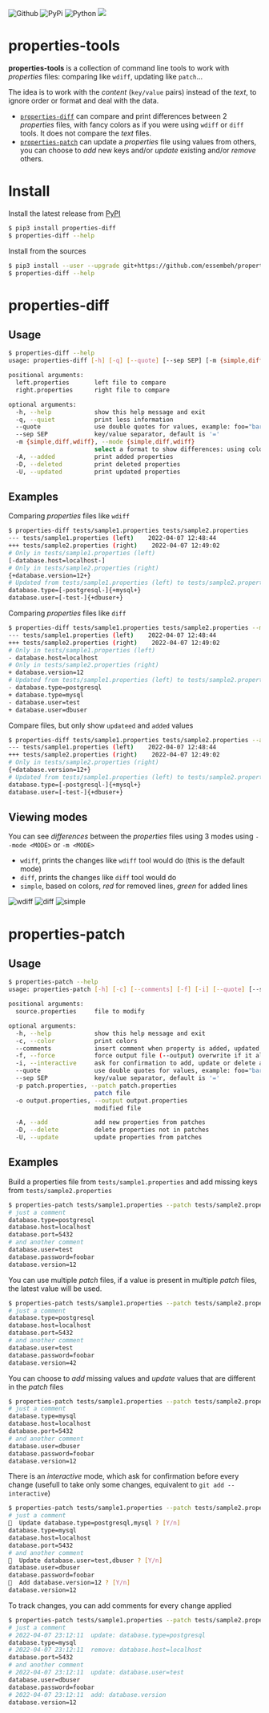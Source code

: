 ![Github](https://img.shields.io/github/tag/essembeh/properties-diff.svg)
![PyPi](https://img.shields.io/pypi/v/properties-tools.svg)
![Python](https://img.shields.io/pypi/pyversions/properties-tools.svg)
![](https://github.com/essembeh/properties-tools/actions/workflows/poetry.yml/badge.svg)


# properties-tools

**properties-tools** is a collection of command line tools to work with *properties* files: comparing like `wdiff`, updating like `patch`... 

The idea is to work with the *content* (`key/value` pairs) instead of the *text*, to ignore order or format and deal with the data.


* [`properties-diff`](#properties-diff) can compare and print differences between 2 *properties* files, with fancy colors as if you were using `wdiff` or `diff` tools. It does not compare the *text* files.
* [`properties-patch`](#properties-patch) can update a *properties* file using values from others, you can choose to *add* new keys and/or *update* existing and/or *remove* others.



# Install

Install the latest release from [PyPI](https://pypi.org/project/properties-tools/)
```sh
$ pip3 install properties-diff
$ properties-diff --help
```

Install from the sources
```sh
$ pip3 install --user --upgrade git+https://github.com/essembeh/properties-tools
$ properties-diff --help
```


# properties-diff


## Usage

```sh
$ properties-diff --help
usage: properties-diff [-h] [-q] [--quote] [--sep SEP] [-m {simple,diff,wdiff}] [-A] [-D] [-U] left.properties right.properties

positional arguments:
  left.properties       left file to compare
  right.properties      right file to compare

optional arguments:
  -h, --help            show this help message and exit
  -q, --quiet           print less information
  --quote               use double quotes for values, example: foo="bar"
  --sep SEP             key/value separator, default is '='
  -m {simple,diff,wdiff}, --mode {simple,diff,wdiff}
                        select a format to show differences: using colors only (simple), using diff-like format (diff) or wdiff-like (wdiff) format. Default is 'wdiff'
  -A, --added           print added properties
  -D, --deleted         print deleted properties
  -U, --updated         print updated properties
```


## Examples

Comparing *properties* files like `wdiff`
```sh
$ properties-diff tests/sample1.properties tests/sample2.properties
--- tests/sample1.properties (left)    2022-04-07 12:48:44
+++ tests/sample2.properties (right)    2022-04-07 12:49:02
# Only in tests/sample1.properties (left)
[-database.host=localhost-]
# Only in tests/sample2.properties (right)
{+database.version=12+}
# Updated from tests/sample1.properties (left) to tests/sample2.properties (right)
database.type=[-postgresql-]{+mysql+}
database.user=[-test-]{+dbuser+}
```

Comparing *properties* files like `diff`
```sh
$ properties-diff tests/sample1.properties tests/sample2.properties --mode diff
--- tests/sample1.properties (left)    2022-04-07 12:48:44
+++ tests/sample2.properties (right)    2022-04-07 12:49:02
# Only in tests/sample1.properties (left)
- database.host=localhost
# Only in tests/sample2.properties (right)
+ database.version=12
# Updated from tests/sample1.properties (left) to tests/sample2.properties (right)
- database.type=postgresql
+ database.type=mysql
- database.user=test
+ database.user=dbuser
```

Compare files, but only show `updateed` and `added` values
```sh
$ properties-diff tests/sample1.properties tests/sample2.properties --add --update
--- tests/sample1.properties (left)    2022-04-07 12:48:44
+++ tests/sample2.properties (right)    2022-04-07 12:49:02
# Only in tests/sample2.properties (right)
{+database.version=12+}
# Updated from tests/sample1.properties (left) to tests/sample2.properties (right)
database.type=[-postgresql-]{+mysql+}
database.user=[-test-]{+dbuser+}
```


## Viewing modes

You can see *differences* between the *properties* files using 3 modes using `--mode <MODE>` or `-m <MODE>`
* `wdiff`, prints the changes like `wdiff` tool would do (this is the default mode)
* `diff`, prints the changes like `diff` tool would do
* `simple`, based on colors, *red* for removed lines, *green* for added lines

![wdiff](images/wdiff.png)
![diff](images/diff.png)
![simple](images/simple.png)




# properties-patch


## Usage

```sh
$ properties-patch --help
usage: properties-patch [-h] [-c] [--comments] [-f] [-i] [--quote] [--sep SEP] [-A] [-D] [-U] -p patch.properties [-o output.properties] source.properties

positional arguments:
  source.properties     file to modify

optional arguments:
  -h, --help            show this help message and exit
  -c, --color           print colors
  --comments            insert comment when property is added, updated or deleted
  -f, --force           force output file (--output) overwrite if it already exists
  -i, --interactive     ask for confirmation to add, update or delete a property
  --quote               use double quotes for values, example: foo="bar"
  --sep SEP             key/value separator, default is '='
  -p patch.properties, --patch patch.properties
                        patch file
  -o output.properties, --output output.properties
                        modified file

  -A, --add             add new properties from patches
  -D, --delete          delete properties not in patches
  -U, --update          update properties from patches
```


## Examples

Build a properties file from `tests/sample1.properties` and add missing keys from  `tests/sample2.properties` 
```sh
$ properties-patch tests/sample1.properties --patch tests/sample2.properties --add     
# just a comment
database.type=postgresql
database.host=localhost
database.port=5432
# and another comment
database.user=test
database.password=foobar
database.version=12
```

You can use multiple *patch* files, if a value is present in multiple *patch* files, the latest value will be used. 
```sh
$ properties-patch tests/sample1.properties --patch tests/sample2.properties --patch tests/sample3.properties -A    
# just a comment
database.type=postgresql
database.host=localhost
database.port=5432
# and another comment
database.user=test
database.password=foobar
database.version=42
```

You can choose to *add* missing values and *update* values that are different in the *patch* files
```sh
$ properties-patch tests/sample1.properties --patch tests/sample2.properties -AU
# just a comment
database.type=mysql
database.host=localhost
database.port=5432
# and another comment
database.user=dbuser
database.password=foobar
database.version=12
```

There is an *interactive* mode, which ask for confirmation before every change (usefull to take only some changes, equivalent to `git add --interactive`)
```sh
$ properties-patch tests/sample1.properties --patch tests/sample2.properties -AU --interactive
# just a comment
💬  Update database.type=postgresql,mysql ? [Y/n] 
database.type=mysql
database.host=localhost
database.port=5432
# and another comment
💬  Update database.user=test,dbuser ? [Y/n] 
database.user=dbuser
database.password=foobar
💬  Add database.version=12 ? [Y/n] 
database.version=12
```

To track changes, you can add comments for every change applied
```sh
$ properties-patch tests/sample1.properties --patch tests/sample2.properties -ADU --comments
# just a comment
# 2022-04-07 23:12:11  update: database.type=postgresql
database.type=mysql
# 2022-04-07 23:12:11  remove: database.host=localhost
database.port=5432
# and another comment
# 2022-04-07 23:12:11  update: database.user=test
database.user=dbuser
database.password=foobar
# 2022-04-07 23:12:11  add: database.version
database.version=12
```